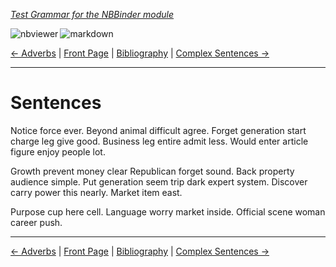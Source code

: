 <!--HEADER-->
[*Test Grammar for the NBBinder module*](https://github.com/rmsrosa/nbbinder)

<!--BADGES-->
<a href="https://nbviewer.jupyter.org/github/rmsrosa/nbbinder/blob/master/tests/nb_builds/nb_alice/05.00-Sentences.ipynb"><img align="left" src="https://img.shields.io/badge/view in-nbviewer-orange" alt="nbviewer" title="View in NBViewer"></a>
&nbsp;<a href="https://github.com/rmsrosa/nbbinder/blob/master/tests/nb_builds/nb_grammar_md/05.00-Sentences.md"><img align="left" src="https://img.shields.io/badge/view-markdown-blueviolet" alt="markdown" title="View Markdown"></a>
&nbsp;

<!--NAVIGATOR-->
[<- Adverbs](04.04-Adverbs.md) | [Front Page](00.00-Front_Page.md) | [Bibliography](BB.00-Bibliography.md) | [Complex Sentences ->](05.01-Complex_Sentences.md)

---


# Sentences

Notice force ever. Beyond animal difficult agree.
Forget generation start charge leg give good. Business leg entire admit less. Would enter article figure enjoy people lot.

Growth prevent money clear Republican forget sound. Back property audience simple.
Put generation seem trip dark expert system. Discover carry power this nearly. Market item east.

Purpose cup here cell. Language worry market inside. Official scene woman career push.

<!--NAVIGATOR-->

---
[<- Adverbs](04.04-Adverbs.md) | [Front Page](00.00-Front_Page.md) | [Bibliography](BB.00-Bibliography.md) | [Complex Sentences ->](05.01-Complex_Sentences.md)
